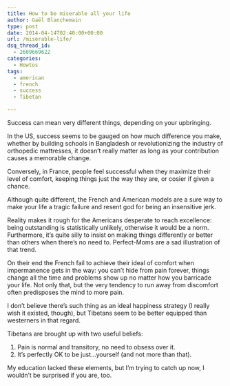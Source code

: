 ```yaml
---
title: How to be miserable all your life
author: Gaël Blanchemain
type: post
date: 2014-04-14T02:40:00+00:00
url: /miserable-life/
dsq_thread_id:
  - 2609669622
categories:
  - Howtos
tags:
  - american
  - french
  - success
  - Tibetan

---
```

Success can mean very different things, depending on your upbringing.

In the US, success seems to be gauged on how much difference you make, whether by building schools in Bangladesh or revolutionizing the industry of orthopedic mattresses, it doesn&#8217;t really matter as long as your contribution causes a memorable change.

Conversely, in France, people feel successful when they maximize their level of comfort, keeping things just the way they are, or cosier if given a chance.

Although quite different, the French and American models are a sure way to make your life a tragic failure and resent god for being an insensitive jerk.

Reality makes it rough for the Americans desperate to reach excellence: being outstanding is statistically unlikely, otherwise it would be a norm. Furthermore, it&#8217;s quite silly to insist on making things differently or better than others when there&#8217;s no need to. Perfect-Moms are a sad illustration of that trend.

On their end the French fail to achieve their ideal of comfort when impermanence gets in the way: you can&#8217;t hide from pain forever, things change all the time and problems show up no matter how you barricade your life. Not only that, but the very tendency to run away from discomfort often predisposes the mind to more pain.

I don&#8217;t believe there&#8217;s such thing as an ideal happiness strategy (I really wish it existed, though), but Tibetans seem to be better equipped than westerners in that regard.

Tibetans are brought up with two useful beliefs:

  1. Pain is normal and transitory, no need to obsess over it.
  2. It&#8217;s perfectly OK to be just…yourself (and not more than that).

My education lacked these elements, but I&#8217;m trying to catch up now, I wouldn&#8217;t be surprised if you are, too.